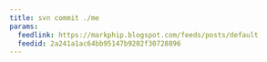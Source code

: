 ```yaml
---
title: svn commit ./me
params:
  feedlink: https://markphip.blogspot.com/feeds/posts/default
  feedid: 2a241a1ac64bb95147b9202f30728896
---
```

